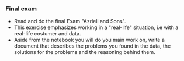 ### Final exam
- Read and do the final Exam "Azrieli and Sons".
- This exercise emphasizes working in a "real-life" situation, i.e with a real-life costumer and data.
- Aside from the notebook you will do you main work on, write a document that describes the problems you found in the data, the solutions for the problems and the reasoning behind them.